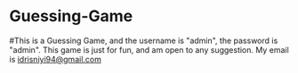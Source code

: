 # Guessing-Game
#This is a Guessing Game, and the username is "admin", the password is "admin". This game is just for fun, and am open to any suggestion. My email is <a href="idrisniyi94@gmail.com">idrisniyi94@gmail.com
